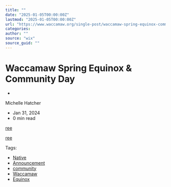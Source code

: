 ```yaml
---
title: ""
date: "2025-01-05T00:00:00Z"
lastmod: "2025-01-05T00:00:00Z"
url: "https://www.waccamaw.org/single-post/waccamaw-spring-equinox-community-day"
categories:
author: ""
source: "wix"
source_guid: ""
---
```


# Waccamaw Spring Equinox & Community Day

-

Michelle Hatcher
- Jan 31, 2024
- 0 min read

[ree](https://static.wixstatic.com/media/98a108_bf51d925eb774ee2947bb368d4f2b919~mv2.png/v1/fill/w_49,h_63,al_c,q_85,usm_0.66_1.00_0.01,blur_2,enc_avif,quality_auto/98a108_bf51d925eb774ee2947bb368d4f2b919~mv2.png)

[ree](https://static.wixstatic.com/media/98a108_4cff30506be44c84893395fdff94c873~mv2.png/v1/fill/w_49,h_63,al_c,q_85,usm_0.66_1.00_0.01,blur_2,enc_avif,quality_auto/98a108_4cff30506be44c84893395fdff94c873~mv2.png)

Tags:

- [Native](https://www.waccamaw.org/updates/tags/native)
- [Announcement](https://www.waccamaw.org/updates/tags/announcement)
- [community](https://www.waccamaw.org/updates/tags/community)
- [Waccamaw](https://www.waccamaw.org/updates/tags/waccamaw-2)
- [Equinox](https://www.waccamaw.org/updates/tags/equinox-1)

